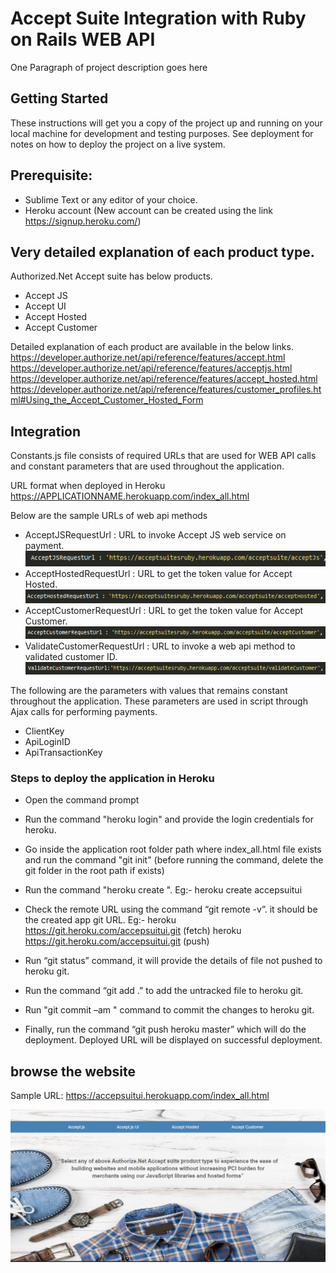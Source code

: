 # Accept Suite Integration with Ruby on Rails WEB API

One Paragraph of project description goes here

## Getting Started

These instructions will get you a copy of the project up and running on your local machine for development and testing purposes. See deployment for notes on how to deploy the project on a live system.

## Prerequisite:
*	Sublime Text or any editor of your choice.
*	Heroku account (New account can be created using the link https://signup.heroku.com/)

## Very detailed explanation of each product type.
Authorized.Net Accept suite has below products.
*	Accept JS
*	Accept UI
*	Accept Hosted
*	Accept Customer

Detailed explanation of each product are available in the below links.
https://developer.authorize.net/api/reference/features/accept.html
https://developer.authorize.net/api/reference/features/acceptjs.html
https://developer.authorize.net/api/reference/features/accept_hosted.html
https://developer.authorize.net/api/reference/features/customer_profiles.html#Using_the_Accept_Customer_Hosted_Form

## Integration
Constants.js file consists of required URLs that are used for WEB API calls and constant parameters that are used throughout the application.

URL format when deployed in Heroku
https://APPLICATIONNAME.herokuapp.com/index_all.html

Below are the sample URLs of web api methods

* AcceptJSRequestUrl : URL to invoke Accept JS web service on payment.
![Image of AcceptJSRequestUrl](Github-Images/AcceptJSRequestUrl.PNG)
* AcceptHostedRequestUrl : URL to get the token value for Accept Hosted.
![Image of HostedRequestUrl](Github-Images/HostedRequestUrl.PNG)
* AcceptCustomerRequestUrl : URL to get the token value for Accept Customer.
![Image of CustomerRequestUrl](Github-Images/CustomerRequestUrl.PNG)
* ValidateCustomerRequestUrl : URL to invoke a web api method to validated customer ID.
![Image of ValidateCustomerUrl](Github-Images/ValidateCustomerUrl.PNG)
 

The following are the parameters with values that remains constant throughout the application. These parameters are used in script through Ajax calls for performing payments.

* ClientKey 
* ApiLoginID
* ApiTransactionKey

### Steps to deploy the application in Heroku

*	Open the command prompt

*	Run the command "heroku login"  and provide the login credentials for heroku.

*	Go inside the application root folder path where index_all.html file exists and run the command "git init" (before running the command, delete the git folder in the root path if exists)

*	Run the command "heroku create <applicationName>". Eg:- heroku create accepsuitui

* 	Check the remote URL using the command “git remote -v”. it should be the created app git URL.
       Eg:- heroku  https://git.heroku.com/accepsuitui.git (fetch)
            heroku  https://git.heroku.com/accepsuitui.git (push)

*   Run “git status” command, it will provide the details of file not pushed to heroku git.

*   Run the command “git add .” to add the untracked file to heroku git.

*   Run "git commit –am <Comments>" command to commit the changes to heroku git.

*	Finally, run the command “git push heroku master” which will do the deployment. Deployed URL will be displayed on successful deployment.

## browse the website

Sample URL: https://accepsuitui.herokuapp.com/index_all.html

![Image of dashboard](Github-Images/dashboard.PNG)